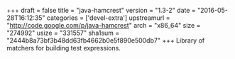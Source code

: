 +++
draft = false
title = "java-hamcrest"
version = "1.3-2"
date = "2016-05-28T16:12:35"
categories = ['devel-extra']
upstreamurl = "http://code.google.com/p/java-hamcrest"
arch = "x86_64"
size = "274992"
usize = "331557"
sha1sum = "2444b8a73bf3b48dd63fb4662b0e5f890e500db7"
+++
Library of matchers for building test expressions.